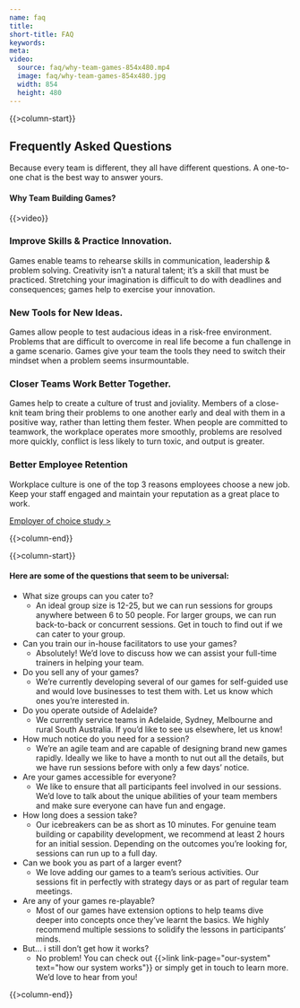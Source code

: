 ```yaml
---
name: faq
title:
short-title: FAQ
keywords:
meta:
video:
  source: faq/why-team-games-854x480.mp4
  image: faq/why-team-games-854x480.jpg
  width: 854
  height: 480
---
```

{{>column-start}}

## Frequently Asked Questions

Because every team is different, they all have different questions. A one-to-one chat is the best way to answer yours.

#### Why Team Building Games?

{{>video}}

### Improve Skills & Practice Innovation.

Games enable teams to rehearse skills in communication, leadership & problem solving. Creativity isn’t a natural talent; it’s a skill that must be practiced. Stretching your imagination is difficult to do with deadlines and consequences; games help to exercise your innovation.

### New Tools for New Ideas.

Games allow people to test audacious ideas in a risk-free environment. Problems that are difficult to overcome in real life become a fun challenge in a game scenario. Games give your team the tools they need to switch their mindset when a problem seems insurmountable.

### Closer Teams Work Better Together.

Games help to create a culture of trust and joviality. Members of a close-knit team bring their problems to one another early and deal with them in a positive way, rather than letting them fester. When people are committed to teamwork, the workplace operates more smoothly, problems are resolved more quickly, conflict is less likely to turn toxic, and output is greater.

### Better Employee Retention

Workplace culture is one of the top 3 reasons employees choose a new job. Keep your staff engaged and maintain your reputation as a great place to work.

[Employer of choice study >](https://www.headsup.org.au/docs/default-source/resources/heads-up-employer-of-choice-study---instinct-and-reason.pdf?sfvrsn=2)

{{>column-end}}

{{>column-start}}

#### Here are some of the questions that seem to be universal:

* What size groups can you cater to?
  * An ideal group size is 12-25, but we can run sessions for groups anywhere between 6 to 50 people. For larger groups, we can run back-to-back or concurrent sessions. Get in touch to find out if we can cater to your group.
* Can you train our in-house facilitators to use your games?
  * Absolutely! We’d love to discuss how we can assist your full-time trainers in helping your team.
* Do you sell any of your games?
  * We’re currently developing several of our games for self-guided use and would love businesses to test them with. Let us know which ones you’re interested in.
* Do you operate outside of Adelaide?
  * We currently service teams in Adelaide, Sydney, Melbourne and rural South Australia. If you’d like to see us elsewhere, let us know!
* How much notice do you need for a session?
  * We’re an agile team and are capable of designing brand new games rapidly. Ideally we like to have a month to nut out all the details, but we have run sessions before with only a few days’ notice.
* Are your games accessible for everyone?
  * We like to ensure that all participants feel involved in our sessions. We’d love to talk about the unique abilities of your team members and make sure everyone can have fun and engage.
* How long does a session take?
  * Our icebreakers can be as short as 10 minutes. For genuine team building or capability development, we recommend at least 2 hours for an initial session. Depending on the outcomes you’re looking for, sessions can run up to a full day.
* Can we book you as part of a larger event?
  * We love adding our games to a team’s serious activities. Our sessions fit in perfectly with strategy days or as part of regular team meetings.
* Are any of your games re-playable?
  * Most of our games have extension options to help teams dive deeper into concepts once they’ve learnt the basics. We highly recommend multiple sessions to solidify the lessons in participants’ minds.
* But... i still don’t get how it works?
  * No problem! You can check out {{>link link-page="our-system" text="how our system works"}} or simply get in touch to learn more. We’d love to hear from you!

{{>column-end}}